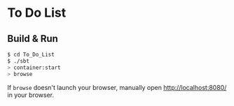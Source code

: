 # To Do List #

## Build & Run ##

```sh
$ cd To_Do_List
$ ./sbt
> container:start
> browse
```

If `browse` doesn't launch your browser, manually open [http://localhost:8080/](http://localhost:8080/) in your browser.
